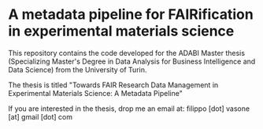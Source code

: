 # A metadata pipeline for FAIRification in experimental materials science
This repository contains the code developed for the ADABI Master thesis (Specializing Master's Degree in Data Analysis for Business Intelligence and Data Science) from the University of Turin. 

The thesis is titled "Towards FAIR Research Data Management in Experimental Materials Science: A Metadata Pipeline"

If you are interested in the thesis, drop me an email at: filippo [dot] vasone [at] gmail [dot] com

